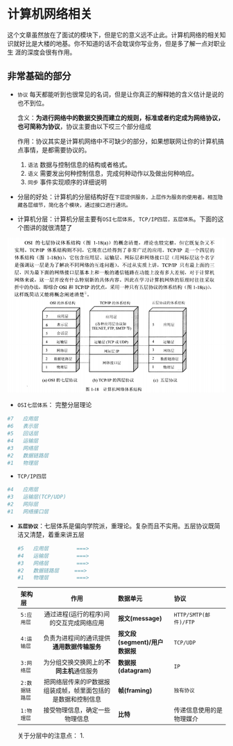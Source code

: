 # 计算机网络相关

这个文章虽然放在了面试的模块下，但是它的意义远不止此。计算机网络的相关知识就好比是大楼的地基。你不知道的话不会耽误你写业务，但是多了解一点对职业生
涯的深度会很有作用。

## 非常基础的部分
- `协议` 每天都能听到也很常见的名词，但是让你真正的解释她的含义估计是说的也不到位。
  
  含义：**为进行网络中的数据交换而建立的规则，标准或者约定成为网络协议，也可简称为协议**，协议主要由以下哎三个部分组成

  作用：协议其实是计算机网络中不可缺少的部分，如果想联网让你的计算机搞点事情，是都需要协议的。
  1. `语法` 数据与控制信息的结构或者格式。
  2. `语义` 需要发出何种控制信息，完成何种动作以及做出何种响应。
  3. `同步` 事件实现顺序的详细说明
   
- 分层的好处：计算机的分层结构好在`下层提供服务，上层作为服务的使用者。相互隐藏各层细节，简化各个模块，通过接口进行通讯。`

- 计算机分层：计算机分层主要有`OSI七层体系, TCP/IP四层，五层体系`。下面的这个图讲的就很清楚了

![分层协议](./images/floors.png '分层协议')


- `OSI七层体系`： 完整分层理论
```bash
#7   应用层         
#6   表示层         
#5   回话层        
#4   运输层         
#3   网络层         
#2   数据链路层     
#1   物理层         
```
- `TCP/IP四层`
```bash
#4   应用层         
#3   运输层(TCP/UDP)         
#2   网际层         
#1   网络接口层     
```

- **`五层协议`**：七层体系是偏向学院派，重理论。复杂而且不实用。五层协议既简洁又清楚，着重来讲五层
  ```bash
  #5   应用层         ===>
  #4   运输层         ===>
  #3   网络层         ===>
  #2   数据链路层     ===>
  #1   物理层         ===>
  ```

  | 架构层 | 作用 | 数据单元 | 协议 |
  | :------ | :------: | ------ | ------ |
  | `5:应用层` | 通过进程(运行的程序)间的交互完成网络应用 | **报文(message)** | `HTTP/SMTP(邮件)/FTP` |
  | `4:运输层` | 负责为进程间的通讯提供**通用数据传输服务** | **报文段(segment)/用户数据报** | `TCP/UDP` |
  | `3:网络层` | 为分组交换交换网上的**不同主机**通信服务 | **数据报(datagram)** | `IP` |
  | `2:数据链路层` | 把网络层传来的IP数据报组装成帧，帧里面包括的是数据和控制信息 | **帧(framing)** | `独有协议` |
  | `1:物理层` | 接受物理信息，确定一些物理信息 | **比特** | 传递信息使用的是物理媒介 |

  关于分层中的注意点：
  1. 